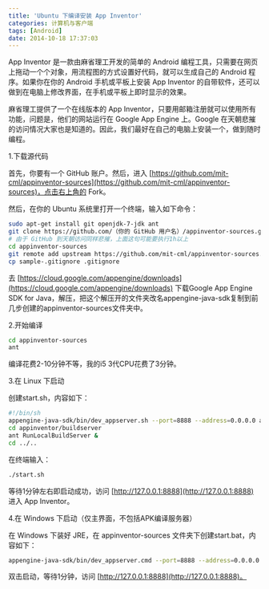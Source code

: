 ```yaml
---
title: 'Ubuntu 下编译安装 App Inventor'
categories: 计算机与客户端
tags: [Android]
date: 2014-10-18 17:37:03
---
```

App Inventor 是一款由麻省理工开发的简单的 Android 编程工具，只需要在网页上拖动一个个对象，用流程图的方式设置好代码，就可以生成自己的 Android 程序。如果你在你的 Android 手机或平板上安装 App Inventor 的自带软件，还可以做到在电脑上修改界面，在手机或平板上即时显示的效果。

麻省理工提供了一个在线版本的 App Inventor，只要用邮箱注册就可以使用所有功能，问题是，他们的网站运行在 Google App Engine 上。Google 在天朝悲摧的访问情况大家也是知道的。因此，我们最好在自己的电脑上安装一个，做到随时编程。

1.下载源代码

首先，你要有一个 GitHub 账户。然后，进入 [https://github.com/mit-cml/appinventor-sources](https://github.com/mit-cml/appinventor-sources)，点击右上角的 Fork。

然后，在你的 Ubuntu 系统里打开一个终端，输入如下命令：

```bash
sudo apt-get install git openjdk-7-jdk ant
git clone https://github.com/（你的 GitHub 用户名）/appinventor-sources.git
# 由于 GitHub 到天朝访问同样悲摧，上面这句可能要执行1h以上
cd appinventor-sources
git remote add upstream https://github.com/mit-cml/appinventor-sources.git
cp sample-.gitignore .gitignore
```

去 [https://cloud.google.com/appengine/downloads](https://cloud.google.com/appengine/downloads) 下载Google App Engine SDK for Java，解压，把这个解压开的文件夹改名appengine-java-sdk复制到前几步创建的appinventor-sources文件夹中。

2.开始编译

```bash
cd appinventor-sources
ant
```

编译花费2-10分钟不等，我的i5 3代CPU花费了3分钟。

3.在 Linux 下启动

创建start.sh，内容如下：

```bash
#!/bin/sh
appengine-java-sdk/bin/dev_appserver.sh --port=8888 --address=0.0.0.0 appinventor/appengine/build/war/ &
cd appinventor/buildserver
ant RunLocalBuildServer &
cd ../..
```

在终端输入：

```bash
./start.sh
```

等待1分钟左右即启动成功，访问 [http://127.0.0.1:8888](http://127.0.0.1:8888) 进入 App Inventor。

4.在 Windows 下启动（仅主界面，不包括APK编译服务器）

在 Windows 下装好 JRE，在 appinventor-sources 文件夹下创建start.bat，内容如下：

```bash
appengine-java-sdk/bin/dev_appserver.cmd --port=8888 --address=0.0.0.0 appinventor/appengine/build/war/
```

双击启动，等待1分钟，访问 [http://127.0.0.1:8888](http://127.0.0.1:8888)。
